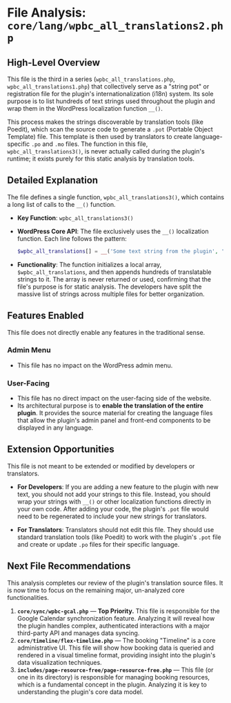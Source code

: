 # File Analysis: `core/lang/wpbc_all_translations2.php`

## High-Level Overview

This file is the third in a series (`wpbc_all_translations.php`, `wpbc_all_translations1.php`) that collectively serve as a "string pot" or registration file for the plugin's internationalization (i18n) system. Its sole purpose is to list hundreds of text strings used throughout the plugin and wrap them in the WordPress localization function `__()`.

This process makes the strings discoverable by translation tools (like Poedit), which scan the source code to generate a `.pot` (Portable Object Template) file. This template is then used by translators to create language-specific `.po` and `.mo` files. The function in this file, `wpbc_all_translations3()`, is never actually called during the plugin's runtime; it exists purely for this static analysis by translation tools.

## Detailed Explanation

The file defines a single function, `wpbc_all_translations3()`, which contains a long list of calls to the `__()` function.

-   **Key Function**: `wpbc_all_translations3()`
-   **WordPress Core API**: The file exclusively uses the `__()` localization function. Each line follows the pattern:

    ```php
    $wpbc_all_translations[] = __('Some text string from the plugin', 'booking');
    ```

-   **Functionality**: The function initializes a local array, `$wpbc_all_translations`, and then appends hundreds of translatable strings to it. The array is never returned or used, confirming that the file's purpose is for static analysis. The developers have split the massive list of strings across multiple files for better organization.

## Features Enabled

This file does not directly enable any features in the traditional sense.

### Admin Menu

-   This file has no impact on the WordPress admin menu.

### User-Facing

-   This file has no direct impact on the user-facing side of the website.
-   Its architectural purpose is to **enable the translation of the entire plugin**. It provides the source material for creating the language files that allow the plugin's admin panel and front-end components to be displayed in any language.

## Extension Opportunities

This file is not meant to be extended or modified by developers or translators.

-   **For Developers**: If you are adding a new feature to the plugin with new text, you should not add your strings to this file. Instead, you should wrap your strings with `__()` or other localization functions directly in your own code. After adding your code, the plugin's `.pot` file would need to be regenerated to include your new strings for translators.

-   **For Translators**: Translators should not edit this file. They should use standard translation tools (like Poedit) to work with the plugin's `.pot` file and create or update `.po` files for their specific language.

## Next File Recommendations

This analysis completes our review of the plugin's translation source files. It is now time to focus on the remaining major, un-analyzed core functionalities.

1.  **`core/sync/wpbc-gcal.php`** — **Top Priority.** This file is responsible for the Google Calendar synchronization feature. Analyzing it will reveal how the plugin handles complex, authenticated interactions with a major third-party API and manages data syncing.
2.  **`core/timeline/flex-timeline.php`** — The booking "Timeline" is a core administrative UI. This file will show how booking data is queried and rendered in a visual timeline format, providing insight into the plugin's data visualization techniques.
3.  **`includes/page-resource-free/page-resource-free.php`** — This file (or one in its directory) is responsible for managing booking resources, which is a fundamental concept in the plugin. Analyzing it is key to understanding the plugin's core data model.
